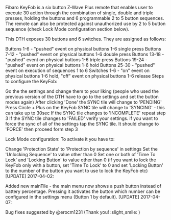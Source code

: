 Fibaro KeyFob is a six button Z-Wave Plus remote that enables user to execute 30 action through the combination of single, double and triple presses, holding the buttons and 6 programmable 2 to 5 button sequences. The remote can also be protected against unauthorized use by 2 to 5 button sequence (check Lock Mode configuration section below).

This DTH exposes 30 buttons and 6 switches. They are assigned as follows:

Buttons 1-6 - "pushed" event on physical buttons 1-6 single press
Buttons 7-12 - "pushed" event on physical buttons 1-6 double press
Buttons 13-18 - "pushed" event on physical buttons 1-6 triple press
Buttons 19-24 - "pushed" event on physical buttons 1-6 hold
Buttons 25-30 - "pushed" event on execution of sequences 1 to 6
Switches 1-6 - "on" event on physical buttons 1-6 hold, "off" event on physical buttons 1-6 release
Steps to configure the KeyFob:

Go the the settings and change them to your liking (people who used the previous version of the DTH have to go to the settings and set the button modes again)
After clicking 'Done' the SYNC tile will change to 'PENDING'
Press Circle + Plus on the KeyFob
SYNC tile will change to 'SYNCING' - this can take up to 30sec
If the SYNC tile changes to 'INCOMPLETE' repeat step 3
If the SYNC tile changes to 'FAILED' verify your settings.
if you want to force the sync of all of the settings tap the SYNC tile. It should change to 'FORCE' then proceed form step 3

Lock Mode configuration:
To activate it you have to:

Change 'Protection State' to 'Protection by sequence' in settings
Set the 'Unlocking Sequence' to value other than 0
Set one or both of 'Time To Lock' and 'Locking Button' to value other than 0 (if you want to lock the KeyFob only with a button, set 'Time To Lock' to 0 and set 'Locking Button' to the number of the button you want to use to lock the KeyFob etc)
[UPDATE] 2017-04-02:

Added new mainTile - the main menu now shows a push button instead of battery percentage. Pressing it activates the button which number can be configured in the settings menu (Button 1 by default).
[UPDATE] 2017-04-07:

Bug fixes suggested by @erocm1231 (Thank you! :slight_smile: )
